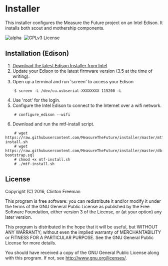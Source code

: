 # Installer

This installer configures the Measure the Future project on an Intel Edison. It installs both scout and mothership components.

![alpha](https://img.shields.io/badge/stability-alpha-orange.svg?style=flat "Alpha")&nbsp;
 ![GPLv3 License](https://img.shields.io/badge/license-GPLv3-blue.svg?style=flat "GPLv3 License")

## Installation (Edison)

1. [Download the latest Edison Installer from Intel](https://software.intel.com/en-us/iot/hardware/edison/downloads)
2. Update your Edison to the latest firmware version (3.5 at the time of writing).
3. Open up a terminal and run 'screen' to access your Edison
```
	$ screen -L /dev/cu.usbserial-XXXXXXXX 115200 –L
```
4. Use 'root' for the login.
5. Configure the Intel Edison to connect to the Internet over a wifi network.
```
	# configure_edison --wifi
```
6. Download and run the mtf-install script.
```
	# wget https://raw.githubusercontent.com/MeasureTheFuture/installer/master/mtf-install.sh
	# wget https://raw.githubusercontent.com/MeasureTheFuture/installer/master/db-bootstrap.sql
	# chmod +x mtf-install.sh
	# ./mtf-install.sh
```

## License

Copyright (C) 2016, Clinton Freeman

This program is free software: you can redistribute it and/or modify
it under the terms of the GNU General Public License as published by
the Free Software Foundation, either version 3 of the License, or
(at your option) any later version.

This program is distributed in the hope that it will be useful,
but WITHOUT ANY WARRANTY; without even the implied warranty of
MERCHANTABILITY or FITNESS FOR A PARTICULAR PURPOSE.  See the
GNU General Public License for more details.

You should have received a copy of the GNU General Public License
along with this program.  If not, see <http://www.gnu.org/licenses/>.
